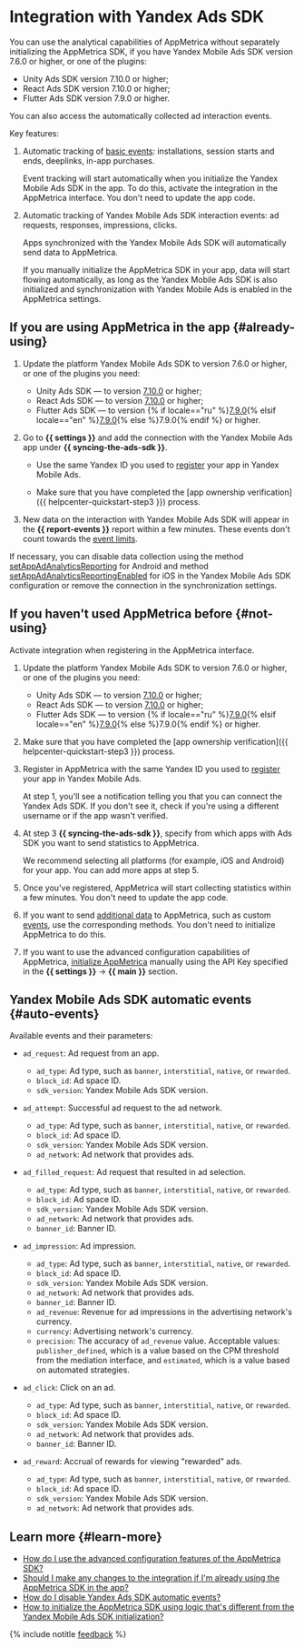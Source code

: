 # Integration with Yandex Ads SDK

You can use the analytical capabilities of AppMetrica without separately initializing the AppMetrica SDK, if you have Yandex Mobile Ads SDK version 7.6.0 or higher, or one of the plugins:

- Unity Ads SDK version 7.10.0 or higher; 
- React Ads SDK version 7.10.0 or higher;
- Flutter Ads SDK version 7.9.0 or higher.

You can also access the automatically collected ad interaction events.

Key features:

1. Automatic tracking of [basic events](../data-collection/index.md): installations, session starts and ends, deeplinks, in-app purchases.

    Event tracking will start automatically when you initialize the Yandex Mobile Ads SDK in the app. To do this, activate the integration in the AppMetrica interface. You don't need to update the app code.

2. Automatic tracking of Yandex Mobile Ads SDK interaction events: ad requests, responses, impressions, clicks.

    Apps synchronized with the Yandex Mobile Ads SDK will automatically send data to AppMetrica.

    If you manually initialize the AppMetrica SDK in your app, data will start flowing automatically, as long as the Yandex Mobile Ads SDK is also initialized and synchronization with Yandex Mobile Ads is enabled in the AppMetrica settings.

## If you are using AppMetrica in the app {#already-using}

1. Update the platform Yandex Mobile Ads SDK to version 7.6.0 or higher, or one of the plugins you need:

    - Unity Ads SDK — to version [7.10.0](https://ads.yandex.com/helpcenter/{{locale}}/dev/unity/changelog-unity#2025) or higher;
    - React Ads SDK — to version [7.10.0](https://ads.yandex.com/helpcenter/{{locale}}/dev/react-native/changelog-react-native#2025) or higher;
    - Flutter Ads SDK — to version {% if locale=="ru" %}[7.9.0](https://ads.yandex.com/helpcenter/ru/dev/flutter/changelog-flutter#versiya-790-12-fevralya,-2025){% elsif locale=="en" %}[7.9.0](https://ads.yandex.com/helpcenter/en/dev/flutter/changelog-flutter#version-790-february-12,-2025){% else %}7.9.0{% endif %} or higher. 

1. Go to **{{ settings }}** and add the connection with the Yandex Mobile Ads app under **{{ syncing-the-ads-sdk }}**.

    - Use the same Yandex ID you used to [register](https://appmetrica.yandex.com/application/new) your app in Yandex Mobile Ads.

    - Make sure that you have completed the [app ownership verification]({{ helpcenter-quickstart-step3 }}) process.

1. New data on the interaction with Yandex Mobile Ads SDK will appear in the **{{ report-events }}** report within a few minutes. These events don't count towards the [event limits](limits.md#limit-events).

If necessary, you can disable data collection using the method [setAppAdAnalyticsReporting](https://yastatic.net/s3/doc-binary/src/dev/mobile-ads/ru/javadoc/com/yandex/mobile/ads/common/MobileAds.html#setAppAdAnalyticsReporting(java.lang.Boolean)) for Android and method [setAppAdAnalyticsReportingEnabled](https://yastatic.net/s3/doc-binary/src/dev/mobile-ads/ru/jazzy/Classes/MobileAds.html#/c:@M@YandexMobileAds@objc(cs)YMAMobileAds(cm)setAppAdAnalyticsReportingEnabled) for iOS in the Yandex Mobile Ads SDK configuration or remove the connection in the synchronization settings.

## If you haven't used AppMetrica before {#not-using}

Activate integration when registering in the AppMetrica interface.

1. Update the platform Yandex Mobile Ads SDK to version 7.6.0 or higher, or one of the plugins you need:

    - Unity Ads SDK — to version [7.10.0](https://ads.yandex.com/helpcenter/{{locale}}/dev/unity/changelog-unity#2025) or higher;
    - React Ads SDK — to version [7.10.0](https://ads.yandex.com/helpcenter/{{locale}}/dev/react-native/changelog-react-native#2025) or higher;
    - Flutter Ads SDK — to version {% if locale=="ru" %}[7.9.0](https://ads.yandex.com/helpcenter/ru/dev/flutter/changelog-flutter#versiya-790-12-fevralya,-2025){% elsif locale=="en" %}[7.9.0](https://ads.yandex.com/helpcenter/en/dev/flutter/changelog-flutter#version-790-february-12,-2025){% else %}7.9.0{% endif %} or higher.   

1. Make sure that you have completed the [app ownership verification]({{ helpcenter-quickstart-step3 }}) process.

1. Register in AppMetrica with the same Yandex ID you used to [register](https://appmetrica.yandex.com/application/new) your app in Yandex Mobile Ads.

    At step 1, you'll see a notification telling you that you can connect the Yandex Ads SDK. If you don't see it, check if you're using a different username or if the app wasn't verified.

1. At step 3 **{{ syncing-the-ads-sdk }}**, specify from which apps with Ads SDK you want to send statistics to AppMetrica.

    We recommend selecting all platforms (for example, iOS and Android) for your app. You can add more apps at step 5.

1. Once you've registered, AppMetrica will start collecting statistics within a few minutes. You don't need to update the app code.

1. If you want to send [additional data](../data-collection/index.md) to AppMetrica, such as custom [events](../data-collection/about-events.md), use the corresponding methods. You don't need to initialize AppMetrica to do this.

1. If you want to use the advanced configuration capabilities of AppMetrica, [initialize AppMetrica](../common/quick-start.md#integration-sdk) manually using the API Key specified in the **{{ settings }}** → **{{ main }}** section.

## Yandex Mobile Ads SDK automatic events {#auto-events}

Available events and their parameters:

- `ad_request`: Ad request from an app.

  - `ad_type`: Ad type, such as `banner`, `interstitial`, `native`, or `rewarded`.
  - `block_id`: Ad space ID.
  - `sdk_version`: Yandex Mobile Ads SDK version.

- `ad_attempt`: Successful ad request to the ad network.

  - `ad_type`: Ad type, such as `banner`, `interstitial`, `native`, or `rewarded`.
  - `block_id`: Ad space ID.
  - `sdk_version`: Yandex Mobile Ads SDK version.
  - `ad_network`: Ad network that provides ads.

- `ad_filled_request`: Ad request that resulted in ad selection.

  - `ad_type`: Ad type, such as `banner`, `interstitial`, `native`, or `rewarded`.
  - `block_id`: Ad space ID.
  - `sdk_version`: Yandex Mobile Ads SDK version.
  - `ad_network`: Ad network that provides ads.
  - `banner_id`: Banner ID.

- `ad_impression`: Ad impression.

  - `ad_type`: Ad type, such as `banner`, `interstitial`, `native`, or `rewarded`.
  - `block_id`: Ad space ID.
  - `sdk_version`: Yandex Mobile Ads SDK version.
  - `ad_network`: Ad network that provides ads.
  - `banner_id`: Banner ID.
  - `ad_revenue`: Revenue for ad impressions in the advertising network's currency.
  - `currency`: Advertising network's currency.
  - `precision`: The accuracy of `ad_revenue` value. Acceptable values: `publisher_defined`, which is a value based on the CPM threshold from the mediation interface, and `estimated`, which is a value based on automated strategies.

- `ad_click`: Click on an ad.

  - `ad_type`: Ad type, such as `banner`, `interstitial`, `native`, or `rewarded`.
  - `block_id`: Ad space ID.
  - `sdk_version`: Yandex Mobile Ads SDK version.
  - `ad_network`: Ad network that provides ads.
  - `banner_id`: Banner ID.

- `ad_reward`: Accrual of rewards for viewing "rewarded" ads.

  - `ad_type`: Ad type, such as `banner`, `interstitial`, `native`, or `rewarded`.
  - `block_id`: Ad space ID.
  - `sdk_version`: Yandex Mobile Ads SDK version.
  - `ad_network`: Ad network that provides ads.

## Learn more {#learn-more}

- [How do I use the advanced configuration features of the AppMetrica SDK?](../troubleshooting/troubleshooting.md#yads-sdk-extended)
- [Should I make any changes to the integration if I'm already using the AppMetrica SDK in the app?](../troubleshooting/troubleshooting.md#yads-sdk-already-using)
- [How do I disable Yandex Ads SDK automatic events?](../troubleshooting/troubleshooting.md#yads-sdk-disable-auto)
- [How to initialize the AppMetrica SDK using logic that's different from the Yandex Mobile Ads SDK initialization?](../troubleshooting/troubleshooting.md#yads-sdk-other-logic)

{% include notitle [feedback](../_includes/feedback-button.md) %}
